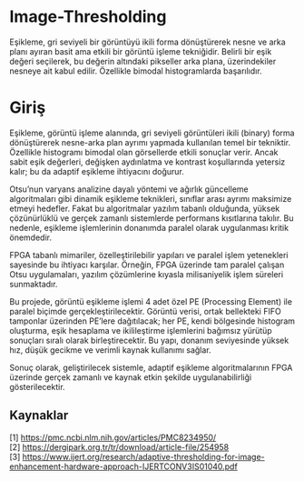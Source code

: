 # Image-Thresholding
Eşikleme, gri seviyeli bir görüntüyü ikili forma dönüştürerek nesne ve arka planı ayıran basit ama etkili bir görüntü işleme tekniğidir. Belirli bir eşik değeri seçilerek, bu değerin altındaki pikseller arka plana, üzerindekiler nesneye ait kabul edilir. Özellikle bimodal histogramlarda başarılıdır.

# Giriş
Eşikleme, görüntü işleme alanında, gri seviyeli görüntüleri ikili (binary) forma dönüştürerek nesne-arka plan ayrımı yapmada kullanılan temel bir tekniktir. Özellikle histogramı bimodal olan görsellerde etkili sonuçlar verir. Ancak sabit eşik değerleri, değişken aydınlatma ve kontrast koşullarında yetersiz kalır; bu da adaptif eşikleme ihtiyacını doğurur.  

Otsu’nun varyans analizine dayalı yöntemi ve ağırlık güncelleme algoritmaları gibi dinamik eşikleme teknikleri, sınıflar arası ayrımı maksimize etmeyi hedefler. Fakat bu algoritmalar yazılım tabanlı olduğunda, yüksek çözünürlüklü ve gerçek zamanlı sistemlerde performans kısıtlarına takılır. Bu nedenle, eşikleme işlemlerinin donanımda paralel olarak uygulanması kritik önemdedir.  

FPGA tabanlı mimariler, özelleştirilebilir yapıları ve paralel işlem yetenekleri sayesinde bu ihtiyacı karşılar. Örneğin, FPGA üzerinde tam paralel çalışan Otsu uygulamaları, yazılım çözümlerine kıyasla milisaniyelik işlem süreleri sunmaktadır.  

Bu projede, görüntü eşikleme işlemi 4 adet özel PE (Processing Element) ile paralel biçimde gerçekleştirilecektir. Görüntü verisi, ortak bellekteki FIFO tamponlar üzerinden PE’lere dağıtılacak; her PE, kendi bölgesinde histogram oluşturma, eşik hesaplama ve ikilileştirme işlemlerini bağımsız yürütüp sonuçları sıralı olarak birleştirecektir. Bu yapı, donanım seviyesinde yüksek hız, düşük gecikme ve verimli kaynak kullanımı sağlar.  

Sonuç olarak, geliştirilecek sistemle, adaptif eşikleme algoritmalarının FPGA üzerinde gerçek zamanlı ve kaynak etkin şekilde uygulanabilirliği gösterilecektir.  
## Kaynaklar
[1] https://pmc.ncbi.nlm.nih.gov/articles/PMC8234950/  
[2] https://dergipark.org.tr/tr/download/article-file/254958  
[3] https://www.ijert.org/research/adaptive-thresholding-for-image-enhancement-hardware-approach-IJERTCONV3IS01040.pdf  
